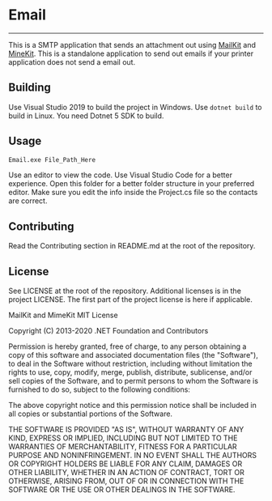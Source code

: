 # Email

---

This is a SMTP application that sends an attachment out using [MailKit](https://github.com/jstedfast/MailKit) and [MineKit](https://github.com/jstedfast/MimeKit). This is a standalone application to send out emails if your printer application does not send a email out.

## Building

Use Visual Studio 2019 to build the project in Windows. Use `dotnet build` to build in Linux. You need Dotnet 5 SDK to build.

## Usage

```bash
Email.exe File_Path_Here
```

Use an editor to view the code. Use Visual Studio Code for a better experience. Open this folder for a better folder structure in your preferred editor. Make sure you edit the info inside the Project.cs file so the contacts are correct.

## Contributing

Read the Contributing section in README.md at the root of the repository.

## License

See LICENSE at the root of the repository. Additional licenses is in the project LICENSE.
The first part of the project license is here if applicable.

MailKit and MimeKit
MIT License

Copyright (C) 2013-2020 .NET Foundation and Contributors

Permission is hereby granted, free of charge, to any person obtaining a copy
of this software and associated documentation files (the "Software"), to deal
in the Software without restriction, including without limitation the rights
to use, copy, modify, merge, publish, distribute, sublicense, and/or sell
copies of the Software, and to permit persons to whom the Software is
furnished to do so, subject to the following conditions:

The above copyright notice and this permission notice shall be included in
all copies or substantial portions of the Software.

THE SOFTWARE IS PROVIDED "AS IS", WITHOUT WARRANTY OF ANY KIND, EXPRESS OR
IMPLIED, INCLUDING BUT NOT LIMITED TO THE WARRANTIES OF MERCHANTABILITY,
FITNESS FOR A PARTICULAR PURPOSE AND NONINFRINGEMENT. IN NO EVENT SHALL THE
AUTHORS OR COPYRIGHT HOLDERS BE LIABLE FOR ANY CLAIM, DAMAGES OR OTHER
LIABILITY, WHETHER IN AN ACTION OF CONTRACT, TORT OR OTHERWISE, ARISING FROM,
OUT OF OR IN CONNECTION WITH THE SOFTWARE OR THE USE OR OTHER DEALINGS IN
THE SOFTWARE.
